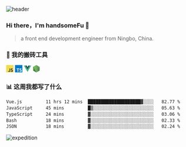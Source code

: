 ![header](https://raw.githubusercontent.com/fzq1998/fzq1998/master/header.png)

### Hi there，I'm handsomeFu 👋

> a front end development engineer from Ningbo, China.

### 🔧 我的搬砖工具
<code><img height="20" src="https://raw.githubusercontent.com/github/explore/80688e429a7d4ef2fca1e82350fe8e3517d3494d/topics/javascript/javascript.png" alt="javascript"></code>
<code><img height="20" src="https://raw.githubusercontent.com/github/explore/80688e429a7d4ef2fca1e82350fe8e3517d3494d/topics/typescript/typescript.png" alt="typescript"></code>
<code><img height="20" src="https://raw.githubusercontent.com/github/explore/80688e429a7d4ef2fca1e82350fe8e3517d3494d/topics/vue/vue.png" alt="vue"></code>
<code><img height="20" src="https://raw.githubusercontent.com/github/explore/80688e429a7d4ef2fca1e82350fe8e3517d3494d/topics/nodejs/nodejs.png" alt="nodejs"></code>



### 📊 这周我都写了什么
<!--START_SECTION:waka-->

```txt
Vue.js         11 hrs 12 mins  ████████████████████▓░░░░   82.77 %
JavaScript     45 mins         █▒░░░░░░░░░░░░░░░░░░░░░░░   05.63 %
TypeScript     24 mins         ▓░░░░░░░░░░░░░░░░░░░░░░░░   03.06 %
Bash           18 mins         ▓░░░░░░░░░░░░░░░░░░░░░░░░   02.33 %
JSON           18 mins         ▓░░░░░░░░░░░░░░░░░░░░░░░░   02.24 %
```

<!--END_SECTION:waka-->


![expedition](https://raw.githubusercontent.com/fzq1998/fzq1998/master/expedition.gif)

